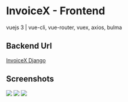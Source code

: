 # InvoiceX - Frontend
vuejs 3 | vue-cli, vue-router, vuex, axios, bulma

## Backend Url
[InvoiceX Django](https://github.com/kripikroli/invoicex_django)

## Screenshots
<img width=“964” src="https://github.com/kripikroli/invoicex_vuejs/blob/master/screenshots/invoice.png">

<img width=“964” src="https://github.com/kripikroli/invoicex_vuejs/blob/master/screenshots/client-2.png">

<img width=“964” src="https://github.com/kripikroli/invoicex_vuejs/blob/master/screenshots/invoice-pdf.png">


